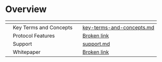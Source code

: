 # Overview



<table data-view="cards"><thead><tr><th></th><th></th><th></th><th data-hidden data-card-target data-type="content-ref"></th></tr></thead><tbody><tr><td></td><td>Key Terms and Concepts </td><td></td><td><a href="key-terms-and-concepts.md">key-terms-and-concepts.md</a></td></tr><tr><td></td><td>Protocol Features </td><td></td><td><a href="broken-reference">Broken link</a></td></tr><tr><td></td><td>Support </td><td></td><td><a href="support.md">support.md</a></td></tr><tr><td></td><td>Whitepaper </td><td></td><td><a href="broken-reference">Broken link</a></td></tr></tbody></table>
